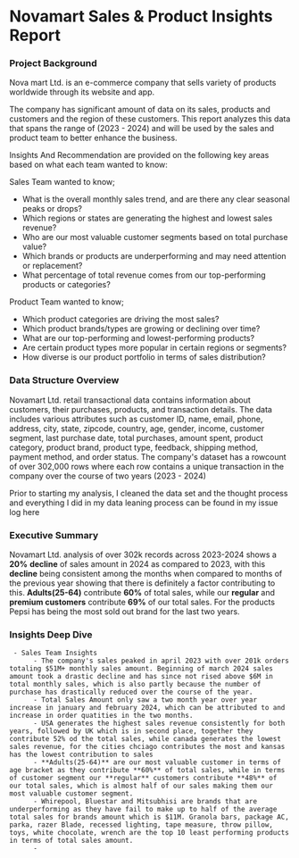 # Novamart Sales & Product Insights Report
### Project Background
Nova mart Ltd. is an e-commerce company that sells variety of products worldwide through its website and app.

The company has significant amount of data on its sales, products and customers and the region of these customers. This report analyzes this data that spans the range of (2023 - 2024) and will be used by the sales and product team to better enhance the business.

Insights And Recommendation are provided on the following key areas based on what each team wanted to know:

 Sales Team wanted to know;
  - What is the overall monthly sales trend, and are there any clear seasonal peaks or drops?
  - Which regions or states are generating the highest and lowest sales revenue?
  - Who are our most valuable customer segments based on total purchase value?
  - Which brands or products are underperforming and may need attention or replacement?
  - What percentage of total revenue comes from our top-performing products or categories?

 Product Team wanted to know;
  - Which product categories are driving the most sales?
  - Which product brands/types are growing or declining over time?
  - What are our top-performing and lowest-performing products?
  - Are certain product types more popular in certain regions or segments?
  - How diverse is our product portfolio in terms of sales distribution?

### Data Structure Overview
  Novamart Ltd. retail transactional data contains information about customers, their purchases, products, and transaction details. The data includes various attributes such as customer ID, name, email, phone, address, city, state, zipcode, country, age, gender, income, customer segment, last purchase date, total purchases, amount spent, product category, product brand, product type, feedback, shipping method, payment method, and order status.
  The company's dataset has a rowcount of over 302,000 rows where each row contains a unique transaction in the company over the course of two years (2023 - 2024)


Prior to starting my analysis, I cleaned the data set and the thought process and everything I did in my data leaning process can be found in my issue log here

###   Executive Summary
Novamart Ltd. analysis of over 302k records across 2023-2024 shows a **20%** **decline** of sales amount in 2024 as compared to 2023, with this **decline** being consistent among the months when compared to months of the previous year showing that there is definitely a factor contributing to this. **Adults(25-64)** contribute **60%** of total sales, while our **regular** and **premium customers** contribute **69%** of our total sales.
    For the products Pepsi has being the most sold out brand for the last two years.

###   Insights Deep Dive
     - Sales Team Insights 
          - The company's sales peaked in april 2023 with over 201k orders totaling $51M+ monthly sales amount. Beginning of march 2024 sales amount took a drastic decline and has since not rised above $6M in total monthly sales, which is also partly because the number of purchase has drastically reduced over the course of the year.
          - Total Sales Amount only saw a two month year over year increase in january and february 2024, which can be attributed to and increase in order quatities in the two months.
          - USA generates the highest sales revenue consistently for both years, followed by UK which is in second place, together they contribute 52% od the total sales, while canada generates the lowest sales revenue, for the cities chciago contributes the most and kansas has the lowest contribution to sales
          - **Adults(25-64)** are our most valuable customer in terms of age bracket as they contribute **60%** of total sales, while in terms of customer segment our **regular** customers contribute **48%** of our total sales, which is almost half of our sales making them our most valuable customer segment.
          - Whirepool, Bluestar and Mitsubhisi are brands that are underperforming as they have fail to make up to half of the average total sales for brands amount which is $11M. Granola bars, package AC, parka, razer Blade, recessed lighting, tape measure, throw pillow, toys, white chocolate, wrench are the top 10 least performing products in terms of total sales amount.
          - 


          

 
